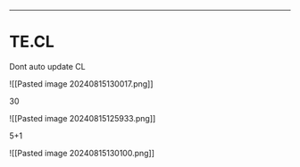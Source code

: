 ____

# TE.CL

Dont auto update CL

![[Pasted image 20240815130017.png]]

30

![[Pasted image 20240815125933.png]]

5+1 

![[Pasted image 20240815130100.png]]

